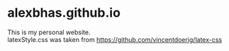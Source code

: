 # alexbhas.github.io

This is my personal website.  
latexStyle.css was taken from https://github.com/vincentdoerig/latex-css
